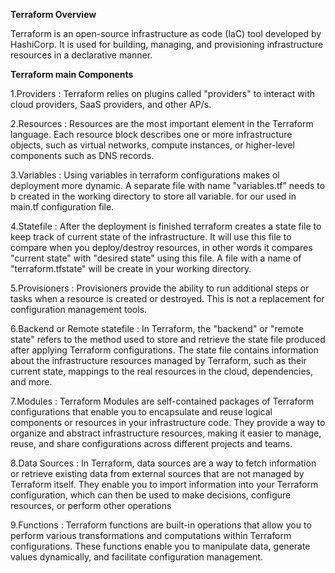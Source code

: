 **Terraform Overview**

Terraform is an open-source infrastructure as code (IaC) tool developed by HashiCorp. It is used for building, managing, and provisioning infrastructure resources in a declarative manner.

**Terraform main Components** 

1.Providers : Terraform relies on plugins called "providers" to interact with cloud providers, SaaS providers, and other AP/s.

2.Resources : Resources are the most important element in the Terraform language. Each resource block describes one or more infrastructure objects, such as virtual networks, compute instances, or higher-level components such as DNS records.

3.Variables : Using variables in terraform configurations makes ol deployment more dynamic.
A separate file with name "variables.tf" needs to b created in the working directory to store all variable. for our used in main.tf configuration file.

4.Statefile : After the deployment is finished terraform creates a state file to keep track of current state of the infrastructure. It will use this file to compare when you deploy/destroy resources, in other words it compares "current state" with "desired state" using this file. A file with a name of "terraform.tfstate" will be create in your working directory.

5.Provisioners : Provisioners provide the ability to run additional steps or tasks when a resource is created or destroyed. This is not a replacement for configuration management tools.

6.Backend or Remote statefile : In Terraform, the "backend" or "remote state" refers to the method used to store and retrieve the state file produced after applying Terraform configurations. The state file contains information about the infrastructure resources managed by Terraform, such as their current state, mappings to the real resources in the cloud, dependencies, and more.

7.Modules : Terraform Modules are self-contained packages of Terraform configurations that enable you to encapsulate and reuse logical components or resources in your infrastructure code. They provide a way to organize and abstract infrastructure resources, making it easier to manage, reuse, and share configurations across different projects and teams.

8.Data Sources : In Terraform, data sources are a way to fetch information or retrieve existing data from external sources that are not managed by Terraform itself. They enable you to import information into your Terraform configuration, which can then be used to make decisions, configure resources, or perform other operations

9.Functions : Terraform functions are built-in operations that allow you to perform various transformations and computations within Terraform configurations. These functions enable you to manipulate data, generate values dynamically, and facilitate configuration management.
              



